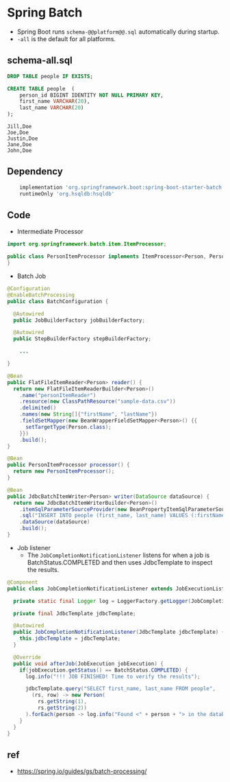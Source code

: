 # Spring Batch
* Spring Boot runs `schema-@@platform@@.sql` automatically during startup.
* `-all` is the default for all platforms.

## schema-all.sql

```sql
DROP TABLE people IF EXISTS;

CREATE TABLE people  (
    person_id BIGINT IDENTITY NOT NULL PRIMARY KEY,
    first_name VARCHAR(20),
    last_name VARCHAR(20)
);
```

```
Jill,Doe
Joe,Doe
Justin,Doe
Jane,Doe
John,Doe
```

## Dependency

```groovy
	implementation 'org.springframework.boot:spring-boot-starter-batch'
	runtimeOnly 'org.hsqldb:hsqldb'
```

## Code
* Intermediate Processor

```java
import org.springframework.batch.item.ItemProcessor;

public class PersonItemProcessor implements ItemProcessor<Person, Person> {
}
```

* Batch Job

```java
@Configuration
@EnableBatchProcessing
public class BatchConfiguration {

  @Autowired
  public JobBuilderFactory jobBuilderFactory;

  @Autowired
  public StepBuilderFactory stepBuilderFactory;

    ...

}
```

```java
@Bean
public FlatFileItemReader<Person> reader() {
  return new FlatFileItemReaderBuilder<Person>()
    .name("personItemReader")
    .resource(new ClassPathResource("sample-data.csv"))
    .delimited()
    .names(new String[]{"firstName", "lastName"})
    .fieldSetMapper(new BeanWrapperFieldSetMapper<Person>() {{
      setTargetType(Person.class);
    }})
    .build();
}

@Bean
public PersonItemProcessor processor() {
  return new PersonItemProcessor();
}

@Bean
public JdbcBatchItemWriter<Person> writer(DataSource dataSource) {
  return new JdbcBatchItemWriterBuilder<Person>()
    .itemSqlParameterSourceProvider(new BeanPropertyItemSqlParameterSourceProvider<>())
    .sql("INSERT INTO people (first_name, last_name) VALUES (:firstName, :lastName)")
    .dataSource(dataSource)
    .build();
}
```

* Job listener
   * The `JobCompletionNotificationListener` listens for when a job is BatchStatus.COMPLETED and then uses JdbcTemplate to inspect the results.

```java
@Component
public class JobCompletionNotificationListener extends JobExecutionListenerSupport {

  private static final Logger log = LoggerFactory.getLogger(JobCompletionNotificationListener.class);

  private final JdbcTemplate jdbcTemplate;

  @Autowired
  public JobCompletionNotificationListener(JdbcTemplate jdbcTemplate) {
    this.jdbcTemplate = jdbcTemplate;
  }

  @Override
  public void afterJob(JobExecution jobExecution) {
    if(jobExecution.getStatus() == BatchStatus.COMPLETED) {
      log.info("!!! JOB FINISHED! Time to verify the results");

      jdbcTemplate.query("SELECT first_name, last_name FROM people",
        (rs, row) -> new Person(
          rs.getString(1),
          rs.getString(2))
      ).forEach(person -> log.info("Found <" + person + "> in the database."));
    }
  }
}
```

## ref
* https://spring.io/guides/gs/batch-processing/
